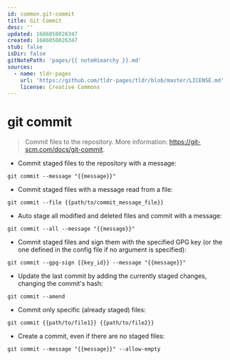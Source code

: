 ```yaml
---
id: common.git-commit
title: Git Commit
desc: ''
updated: 1686050026347
created: 1686050026347
stub: false
isDir: false
gitNotePath: 'pages/{{ noteHiearchy }}.md'
sources:
  - name: tldr-pages
    url: 'https://github.com/tldr-pages/tldr/blob/master/LICENSE.md'
    license: Creative Commons
---
```

# git commit

> Commit files to the repository.
> More information: <https://git-scm.com/docs/git-commit>.

- Commit staged files to the repository with a message:

`git commit --message "{{message}}"`

- Commit staged files with a message read from a file:

`git commit --file {{path/to/commit_message_file}}`

- Auto stage all modified and deleted files and commit with a message:

`git commit --all --message "{{message}}"`

- Commit staged files and sign them with the specified GPG key (or the one defined in the config file if no argument is specified):

`git commit --gpg-sign {{key_id}} --message "{{message}}"`

- Update the last commit by adding the currently staged changes, changing the commit's hash:

`git commit --amend`

- Commit only specific (already staged) files:

`git commit {{path/to/file1}} {{path/to/file2}}`

- Create a commit, even if there are no staged files:

`git commit --message "{{message}}" --allow-empty`

